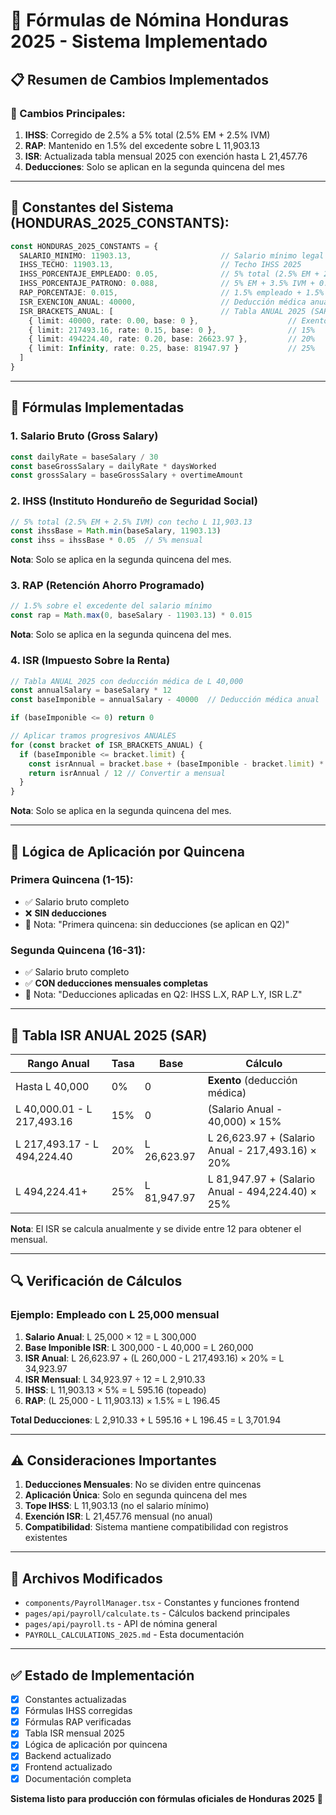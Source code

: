 # 🧮 **Fórmulas de Nómina Honduras 2025 - Sistema Implementado**

## 📋 **Resumen de Cambios Implementados**

### **🔄 Cambios Principales:**
1. **IHSS**: Corregido de 2.5% a 5% total (2.5% EM + 2.5% IVM)
2. **RAP**: Mantenido en 1.5% del excedente sobre L 11,903.13
3. **ISR**: Actualizada tabla mensual 2025 con exención hasta L 21,457.76
4. **Deducciones**: Solo se aplican en la segunda quincena del mes

---

## 🔢 **Constantes del Sistema (HONDURAS_2025_CONSTANTS):**

```typescript
const HONDURAS_2025_CONSTANTS = {
  SALARIO_MINIMO: 11903.13,                    // Salario mínimo legal
  IHSS_TECHO: 11903.13,                        // Techo IHSS 2025
  IHSS_PORCENTAJE_EMPLEADO: 0.05,              // 5% total (2.5% EM + 2.5% IVM)
  IHSS_PORCENTAJE_PATRONO: 0.088,              // 5% EM + 3.5% IVM + 0.2% RP
  RAP_PORCENTAJE: 0.015,                       // 1.5% empleado + 1.5% patrono
  ISR_EXENCION_ANUAL: 40000,                   // Deducción médica anual L 40,000
  ISR_BRACKETS_ANUAL: [                        // Tabla ANUAL 2025 (SAR)
    { limit: 40000, rate: 0.00, base: 0 },                    // Exento hasta L 40,000
    { limit: 217493.16, rate: 0.15, base: 0 },                // 15%
    { limit: 494224.40, rate: 0.20, base: 26623.97 },         // 20%
    { limit: Infinity, rate: 0.25, base: 81947.97 }           // 25%
  ]
}
```

---

## 🧮 **Fórmulas Implementadas**

### **1. Salario Bruto (Gross Salary)**
```typescript
const dailyRate = baseSalary / 30
const baseGrossSalary = dailyRate * daysWorked
const grossSalary = baseGrossSalary + overtimeAmount
```

### **2. IHSS (Instituto Hondureño de Seguridad Social)**
```typescript
// 5% total (2.5% EM + 2.5% IVM) con techo L 11,903.13
const ihssBase = Math.min(baseSalary, 11903.13)
const ihss = ihssBase * 0.05  // 5% mensual
```

**Nota**: Solo se aplica en la segunda quincena del mes.

### **3. RAP (Retención Ahorro Programado)**
```typescript
// 1.5% sobre el excedente del salario mínimo
const rap = Math.max(0, baseSalary - 11903.13) * 0.015
```

**Nota**: Solo se aplica en la segunda quincena del mes.

### **4. ISR (Impuesto Sobre la Renta)**
```typescript
// Tabla ANUAL 2025 con deducción médica de L 40,000
const annualSalary = baseSalary * 12
const baseImponible = annualSalary - 40000  // Deducción médica anual

if (baseImponible <= 0) return 0

// Aplicar tramos progresivos ANUALES
for (const bracket of ISR_BRACKETS_ANUAL) {
  if (baseImponible <= bracket.limit) {
    const isrAnnual = bracket.base + (baseImponible - bracket.limit) * bracket.rate
    return isrAnnual / 12 // Convertir a mensual
  }
}
```

**Nota**: Solo se aplica en la segunda quincena del mes.

---

## 📅 **Lógica de Aplicación por Quincena**

### **Primera Quincena (1-15):**
- ✅ Salario bruto completo
- ❌ **SIN deducciones**
- 📝 Nota: "Primera quincena: sin deducciones (se aplican en Q2)"

### **Segunda Quincena (16-31):**
- ✅ Salario bruto completo
- ✅ **CON deducciones mensuales completas**
- 📝 Nota: "Deducciones aplicadas en Q2: IHSS L.X, RAP L.Y, ISR L.Z"

---

## 🎯 **Tabla ISR ANUAL 2025 (SAR)**

| Rango Anual | Tasa | Base | Cálculo |
|-------------|------|------|---------|
| Hasta L 40,000 | 0% | 0 | **Exento** (deducción médica) |
| L 40,000.01 - L 217,493.16 | 15% | 0 | (Salario Anual - 40,000) × 15% |
| L 217,493.17 - L 494,224.40 | 20% | L 26,623.97 | L 26,623.97 + (Salario Anual - 217,493.16) × 20% |
| L 494,224.41+ | 25% | L 81,947.97 | L 81,947.97 + (Salario Anual - 494,224.40) × 25% |

**Nota**: El ISR se calcula anualmente y se divide entre 12 para obtener el mensual.

---

## 🔍 **Verificación de Cálculos**

### **Ejemplo: Empleado con L 25,000 mensual**

1. **Salario Anual**: L 25,000 × 12 = L 300,000
2. **Base Imponible ISR**: L 300,000 - L 40,000 = L 260,000
3. **ISR Anual**: L 26,623.97 + (L 260,000 - L 217,493.16) × 20% = L 34,923.97
4. **ISR Mensual**: L 34,923.97 ÷ 12 = L 2,910.33
5. **IHSS**: L 11,903.13 × 5% = L 595.16 (topeado)
6. **RAP**: (L 25,000 - L 11,903.13) × 1.5% = L 196.45

**Total Deducciones**: L 2,910.33 + L 595.16 + L 196.45 = L 3,701.94

---

## ⚠️ **Consideraciones Importantes**

1. **Deducciones Mensuales**: No se dividen entre quincenas
2. **Aplicación Única**: Solo en segunda quincena del mes
3. **Tope IHSS**: L 11,903.13 (no el salario mínimo)
4. **Exención ISR**: L 21,457.76 mensual (no anual)
5. **Compatibilidad**: Sistema mantiene compatibilidad con registros existentes

---

## 🚀 **Archivos Modificados**

- `components/PayrollManager.tsx` - Constantes y funciones frontend
- `pages/api/payroll/calculate.ts` - Cálculos backend principales
- `pages/api/payroll.ts` - API de nómina general
- `PAYROLL_CALCULATIONS_2025.md` - Esta documentación

---

## ✅ **Estado de Implementación**

- [x] Constantes actualizadas
- [x] Fórmulas IHSS corregidas
- [x] Fórmulas RAP verificadas
- [x] Tabla ISR mensual 2025
- [x] Lógica de aplicación por quincena
- [x] Backend actualizado
- [x] Frontend actualizado
- [x] Documentación completa

**Sistema listo para producción con fórmulas oficiales de Honduras 2025** 🎯
